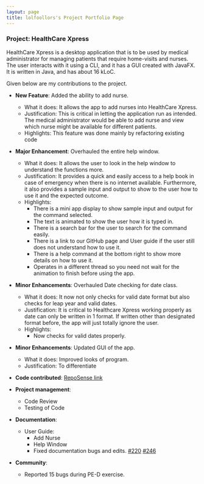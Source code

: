 ```yaml
---
layout: page
title: lolfoollors's Project Portfolio Page
---
```


### Project: HealthCare Xpress

HealthCare Xpress is a desktop application that is to be used by medical administrator for managing patients that require home-visits and nurses. The user interacts with it using a CLI, and it has a GUI created with JavaFX. It is written in Java, and has about 16 kLoC.

Given below are my contributions to the project.

* **New Feature**: Added the ability to add nurse.
    * What it does: It allows the app to add nurses into HealthCare Xpress.
    * Justification: This is critical in letting the application run as intended. The medical administrator would be able to add nurse and view which nurse might be available for different patients.
    * Highlights: This feature was done mainly by refactoring existing code

* **Major Enhancement**: Overhauled the entire help window.
    * What it does: It allows the user to look in the help window to understand the functions more.
    * Justification: It provides a quick and easily access to a help book in case of emergency when there is no internet available. Furthermore, it also provides a sample input and output to show to the user how to use it and the expected outcome.
    * Highlights:
      * There is a mini app display to show sample input and output for the command selected.
      * The text is animated to show the user how it is typed in.
      * There is a search bar for the user to search for the command easily.
      * There is a link to our GitHub page and User guide if the user still does not understand how to use it.
      * There is a help command at the bottom right to show more details on how to use it.
      * Operates in a different thread so you need not wait for the animation to finish before using the app.

* **Minor Enhancements**: Overhauled Date checking for date class.
    * What it does: It now not only checks for valid date format but also checks for leap year and valid dates.
    * Justification: It is critical to Healthcare Xpress working properly as date can only be written in 1 format. If written other than designated format before, the app will just totally ignore the user.
    * Highlights: 
      * Now checks for valid dates properly.

* **Minor Enhancements**: Updated GUI of the app.
    * What it does: Improved looks of program.
    * Justification: To differentiate 

* **Code contributed**: [RepoSense link](https://nus-cs2103-ay2223s1.github.io/tp-dashboard/?search=ay2223s1-cs2103-f13-4&sort=groupTitle&sortWithin=title&timeframe=commit&mergegroup=&groupSelect=groupByRepos&breakdown=true&checkedFileTypes=docs~functional-code~test-code~other&since=2022-09-16&tabOpen=true&tabType=authorship&tabAuthor=lolfoollors&tabRepo=AY2223S1-CS2103-F13-4%2Ftp%5Bmaster%5D&authorshipIsMergeGroup=false&authorshipFileTypes=docs&authorshipIsBinaryFileTypeChecked=false&authorshipIsIgnoredFilesChecked=false)

* **Project management**:
    * Code Review
    * Testing of Code

* **Documentation**:
    * User Guide:
        * Add Nurse
        * Help Window
        * Fixed documentation bugs and edits. [#220](https://github.com/AY2223S1-CS2103-F13-4/tp/pull/220/files) [#246](https://github.com/AY2223S1-CS2103-F13-4/tp/pull/246)

* **Community**:
    * Reported 15 bugs during PE-D exercise.


